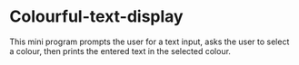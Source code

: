 # Colourful-text-display
This mini program prompts the user for a text input, asks the user to select a colour,  then prints the entered text in the selected colour.

